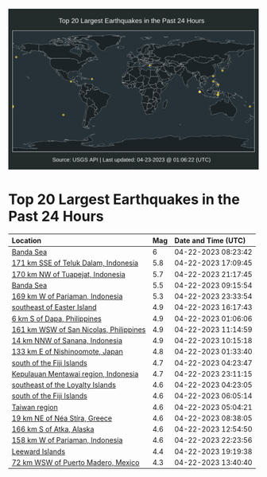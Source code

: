 ![Map](./map.png)

# Top 20 Largest Earthquakes in the Past 24 Hours

| Location | Mag | Date and Time (UTC) |
|:---|:---|:---|
| [Banda Sea](https://earthquake.usgs.gov/earthquakes/eventpage/us6000k6ai) | 6 | 04-22-2023 08:23:42 |
| [171 km SSE of Teluk Dalam, Indonesia](https://earthquake.usgs.gov/earthquakes/eventpage/us6000k6eh) | 5.8 | 04-22-2023 17:09:45 |
| [170 km NW of Tuapejat, Indonesia](https://earthquake.usgs.gov/earthquakes/eventpage/us6000k6fs) | 5.7 | 04-22-2023 21:17:45 |
| [Banda Sea](https://earthquake.usgs.gov/earthquakes/eventpage/us6000k6c4) | 5.5 | 04-22-2023 09:15:54 |
| [169 km W of Pariaman, Indonesia](https://earthquake.usgs.gov/earthquakes/eventpage/us6000k6gl) | 5.3 | 04-22-2023 23:33:54 |
| [southeast of Easter Island](https://earthquake.usgs.gov/earthquakes/eventpage/us6000k6e7) | 4.9 | 04-22-2023 16:17:43 |
| [6 km S of Dapa, Philippines](https://earthquake.usgs.gov/earthquakes/eventpage/us6000k68v) | 4.9 | 04-22-2023 01:06:06 |
| [161 km WSW of San Nicolas, Philippines](https://earthquake.usgs.gov/earthquakes/eventpage/us6000k6ck) | 4.9 | 04-22-2023 11:14:59 |
| [14 km NNW of Sanana, Indonesia](https://earthquake.usgs.gov/earthquakes/eventpage/us6000k6cc) | 4.9 | 04-22-2023 10:15:18 |
| [133 km E of Nishinoomote, Japan](https://earthquake.usgs.gov/earthquakes/eventpage/us6000k68z) | 4.8 | 04-22-2023 01:33:40 |
| [south of the Fiji Islands](https://earthquake.usgs.gov/earthquakes/eventpage/us6000k69s) | 4.7 | 04-22-2023 04:23:47 |
| [Kepulauan Mentawai region, Indonesia](https://earthquake.usgs.gov/earthquakes/eventpage/us6000k6gg) | 4.7 | 04-22-2023 23:11:15 |
| [southeast of the Loyalty Islands](https://earthquake.usgs.gov/earthquakes/eventpage/us6000k6ge) | 4.6 | 04-22-2023 04:23:05 |
| [south of the Fiji Islands](https://earthquake.usgs.gov/earthquakes/eventpage/us6000k6a2) | 4.6 | 04-22-2023 06:05:14 |
| [Taiwan region](https://earthquake.usgs.gov/earthquakes/eventpage/us6000k69u) | 4.6 | 04-22-2023 05:04:21 |
| [19 km NE of Néa Stíra, Greece](https://earthquake.usgs.gov/earthquakes/eventpage/us6000k6an) | 4.6 | 04-22-2023 08:38:05 |
| [166 km S of Atka, Alaska](https://earthquake.usgs.gov/earthquakes/eventpage/us6000k6d7) | 4.6 | 04-22-2023 12:54:50 |
| [158 km W of Pariaman, Indonesia](https://earthquake.usgs.gov/earthquakes/eventpage/us6000k6ga) | 4.6 | 04-22-2023 22:23:56 |
| [Leeward Islands](https://earthquake.usgs.gov/earthquakes/eventpage/us6000k6f4) | 4.4 | 04-22-2023 19:19:38 |
| [72 km WSW of Puerto Madero, Mexico](https://earthquake.usgs.gov/earthquakes/eventpage/us6000k6dj) | 4.3 | 04-22-2023 13:40:40 |
